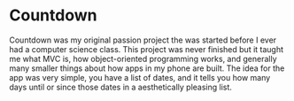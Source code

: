 # Countdown

Countdown was my original passion project the was started before I ever had a
computer science class. This project was never finished but it taught me what
MVC is, how object-oriented programming works, and generally many smaller
things about how apps in my phone are built.
The idea for the app was very simple, you have a list of dates, and it tells
you how many days until or since those dates in a aesthetically pleasing list.